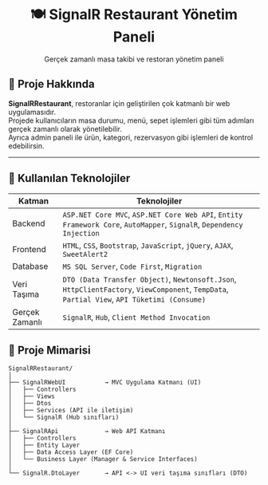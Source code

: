 <h1 align="center">🍽️ SignalR Restaurant Yönetim Paneli</h1>
<p align="center">
  Gerçek zamanlı masa takibi ve restoran yönetim paneli  
</p>

## 📌 Proje Hakkında

**SignalRRestaurant**, restoranlar için geliştirilen çok katmanlı bir web uygulamasıdır.  
Projede kullanıcıların masa durumu, menü, sepet işlemleri gibi tüm adımları gerçek zamanlı olarak yönetilebilir.  
Ayrıca admin paneli ile ürün, kategori, rezervasyon gibi işlemleri de kontrol edebilirsin.  

---
## 🚀 Kullanılan Teknolojiler

| Katman         | Teknolojiler                                                                                                                                   |
|----------------|------------------------------------------------------------------------------------------------------------------------------------------------|
| Backend        | `ASP.NET Core MVC`, `ASP.NET Core Web API`, `Entity Framework Core`, `AutoMapper`, `SignalR`, `Dependency Injection`                          |
| Frontend       | `HTML`, `CSS`, `Bootstrap`, `JavaScript`, `jQuery`, `AJAX`, `SweetAlert2`                                                                     |
| Database       | `MS SQL Server`, `Code First`, `Migration`                                                                                                    |
| Veri Taşıma    | `DTO (Data Transfer Object)`, `Newtonsoft.Json`, `HttpClientFactory`, `ViewComponent`, `TempData`, `Partial View`, `API Tüketimi (Consume)`   |
| Gerçek Zamanlı | `SignalR`, `Hub`, `Client Method Invocation`  

## 🧱 Proje Mimarisi

```plaintext
SignalRRestaurant/
│
├── SignalRWebUI           → MVC Uygulama Katmanı (UI)
│   ├── Controllers
│   ├── Views
│   ├── Dtos
│   ├── Services (API ile iletişim)
│   └── SignalR (Hub sınıfları)
│
├── SignalRApi             → Web API Katmanı
│   ├── Controllers
│   ├── Entity Layer
│   ├── Data Access Layer (EF Core)
│   └── Business Layer (Manager & Service Interfaces)
│
└── SignalR.DtoLayer       → API <-> UI veri taşıma sınıfları (DTO)
